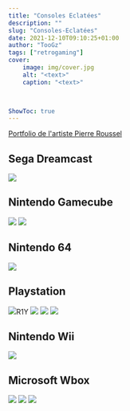 ```yaml
---
title: "Consoles Eclatées"
description: ""
slug: "Consoles-Eclatées"
date: 2021-12-10T09:10:25+01:00
author: "TooGz"
tags: ["retrogaming"]
cover:
    image: img/cover.jpg
    alt: "<text>"
    caption: "<text>"
    


ShowToc: true
---
```


[Portfolio de l'artiste Pierre Roussel](https://www.artstation.com/pierreroussel)

## Sega Dreamcast
![](img/dc.jpg)

## Nintendo Gamecube
![](img/gc-black.jpg)
![](img/gc-purple.jpg)

## Nintendo 64
![](img/n64.jpg)

## Playstation
![](img/ps.jpg)R1Y
![](img/ps2.jpg)
![](img/ps3.jpg)
![](img/ps4.jpg)

## Nintendo Wii
![](img/wii.jpg)

## Microsoft Wbox
![](img/xbox.jpg)
![](img/xbox360.jpg)
![](img/xbox360-black.jpg)
